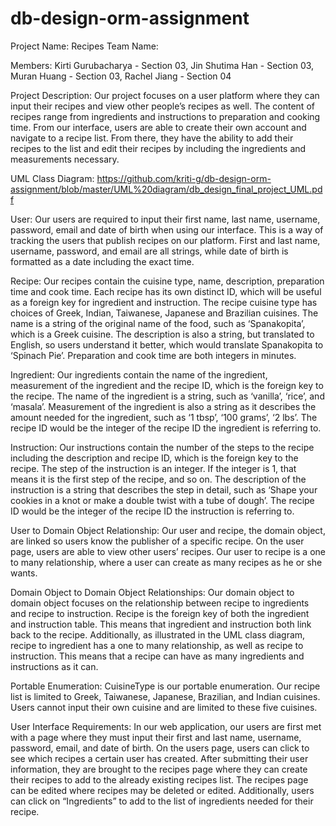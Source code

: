 # db-design-orm-assignment

Project Name: Recipes
Team Name: 

Members:
Kirti Gurubacharya - Section 03, 
Jin Shutima Han - Section 03, 
Muran Huang - Section 03, 
Rachel Jiang - Section 04

Project Description: 
Our project focuses on a user platform where they can input their recipes and view other people’s recipes as well. The content of recipes range from 
ingredients and instructions to preparation and cooking time. From our interface, users are able to create their own account and navigate to a recipe list. 
From there, they have the ability to add their recipes to the list and edit their recipes by including the ingredients and measurements necessary. 

UML Class Diagram: https://github.com/kriti-g/db-design-orm-assignment/blob/master/UML%20diagram/db_design_final_project_UML.pdf 

User: 
Our users are required to input their first name, last name, username, password, email and date of birth when using our interface. 
This is a way of tracking the users that publish recipes on our platform. First and last name, username, password, and email are all strings, 
while date of birth is formatted as a date including the exact time. 

Recipe: 
Our recipes contain the cuisine type, name, description, preparation time and cook time. Each recipe has its own distinct ID, 
which will be useful as a foreign key for ingredient and instruction. The recipe cuisine type has choices of Greek, Indian, Taiwanese, 
Japanese and Brazilian cuisines. The name is a string of the original name of the food, such as ‘Spanakopita’, which is a Greek cuisine. 
The description is also a string, but translated to English, so users understand it better, which would translate Spanakopita to ‘Spinach Pie’. 
Preparation and cook time are both integers in minutes. 

Ingredient: 
Our ingredients contain the name of the ingredient, measurement of the ingredient and the recipe ID, which is the foreign key to the recipe. 
The name of the ingredient is a string, such as ‘vanilla’, ‘rice’, and ‘masala’. Measurement of the ingredient is also a string as it describes the amount 
needed for the ingredient, such as ‘1 tbsp’, ‘100 grams’, ‘2 lbs’. The recipe ID would be the integer of the recipe ID the ingredient is referring to. 

Instruction: 
Our instructions contain the number of the steps to the recipe including the description and recipe ID, which is the foreign key to the recipe. 
The step of the instruction is an integer. If the integer is 1, that means it is the first step of the recipe, and so on. The description of the instruction 
is a string that describes the step in detail, such as ‘Shape your cookies in a knot or make a double twist with a tube of dough’. The recipe ID would be 
the integer of the recipe ID the instruction is referring to. 

User to Domain Object Relationship: 
Our user and recipe, the domain object, are linked so users know the publisher of a specific recipe. On the user page, users are able to view other users’ recipes. 
Our user to recipe is a one to many relationship, where a user can create as many recipes as he or she wants. 

Domain Object to Domain Object Relationships: 
Our domain object to domain object focuses on the relationship between recipe to ingredients and recipe to instruction. 
Recipe is the foreign key of both the ingredient and instruction table. This means that ingredient and instruction both link back to the recipe. Additionally, as 
illustrated in the UML class diagram, recipe to ingredient has a one to many relationship, as well as recipe to instruction. This means that a recipe can have as 
many ingredients and instructions as it can. 

Portable Enumeration: 
CuisineType is our portable enumeration. Our recipe list is limited to Greek, Taiwanese, Japanese, Brazilian, and Indian cuisines. Users cannot input their own 
cuisine and are limited to these five cuisines. 

User Interface Requirements: 
In our web application, our users are first met with a page where they must input their first and last name, username, 
password, email, and date of birth. On the users page, users can click to see which recipes a certain user has created. After submitting their user information, 
they are brought to the recipes page where they can create their recipes to add to the already existing recipes list. The recipes page can be edited where recipes 
may be deleted or edited. Additionally, users can click on “Ingredients” to add to the list of ingredients needed for their recipe. 
